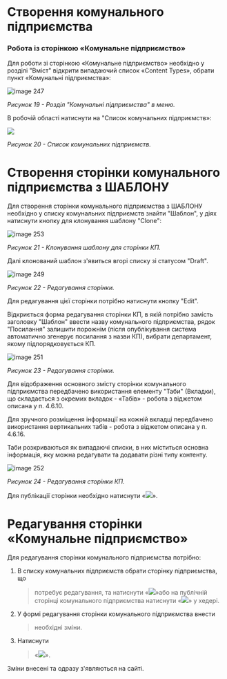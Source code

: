 # Створення комунального підприємства
### Робота із сторінкою «Комунальне підприємство»

Для роботи зі сторінкою «Комунальне підприємство» необхідно у розділі "Вміст" відкрити 
випадаючий список «Content Types», обрати пункт «Комунальні підприємства»:

![image 247](https://user-images.githubusercontent.com/69002683/189070758-d903e735-a0f6-4762-9c36-99d4c02a3319.png)


*Рисунок 19 - Розділ "Комунальні підприємства" в меню.*

В робочій області натиснути на "Список комунальних підприємств»:

![](assets/media/image138.png)

*Рисунок 20 - Список комунальних підприємств.*

# Створення сторінки комунального підприємства з ШАБЛОНУ

Для створення сторінки комунального підприємства з ШАБЛОНУ необхідно у списку комунальних підприємств 
знайти "Шаблон", у діях натиснути кнопку для клонування шаблону "Clone":

![image 253](https://user-images.githubusercontent.com/69002683/189140675-be1f8a86-ec47-4ac2-9343-704a8e5972b1.png)

*Рисунок 21 - Клонування шаблону для сторінки КП.*

Далі клонований шаблон з'явиться вгорі списку зі статусом "Draft". 

![image 249](https://user-images.githubusercontent.com/69002683/189120035-57ea32a5-e379-4eac-805b-c80bfb82952d.png)

*Рисунок 22 - Редагування сторінки.*

Для редагування цієї сторінки потрібно натиснути кнопку "Edit". 

Відкриється форма редагування сторінки КП, в якій потрібно замість заголовку "Шаблон" ввести назву комунального підприємства, рядок "Посилання" залишити порожнім (після опублікування система автоматично згенерує посилання з назви КП), вибрати департамент, якому підпорядковується КП.

![image 251](https://user-images.githubusercontent.com/69002683/189125120-c5e2101f-664f-4160-9c1d-f263f39324af.png)

*Рисунок 23 - Редагування сторінки.*

Для відображення основного змісту сторінки комунального підприємства
передбачено використання елементу "Таби" (Вкладки), що складається з
окремих вкладок - «Табів» - робота з віджетом описана у п. 4.6.10.

Для зручного розміщення інформації на кожній вкладці передбачено
використання вертикальних табів - робота з віджетом описана у п.
4.6.16.

Таби розкриваються як випадаючі списки, в них міститься основна інформація, яку можна редагувати та додавати різні типу контенту.

![image 252](https://user-images.githubusercontent.com/69002683/189127854-34c3e798-e4f2-4eea-8525-69754dba6eef.png)

*Рисунок 24 - Редагування сторінки КП.*

Для публікації сторінки необхідно натиснути
«![](assets/media/image85.png)».

# Редагування сторінки «Комунальне підприємство»

Для редагування сторінки комунального підприємства потрібно:

1.  В списку комунальних підприємств обрати сторінку підприємства, що
    > потребує редагування, та натиснути
    > «![](assets/media/image86.png)»або на публічній сторінці
    > комунального підприємства натиснути
    > «![](assets/media/image2.png)» у хедері.

2.  У формі редагування сторінки комунального підприємства внести
    > необхідні зміни.

3.  Натиснути
    > «![](assets/media/image85.png)».

Зміни внесені та одразу з'являються на сайті.

